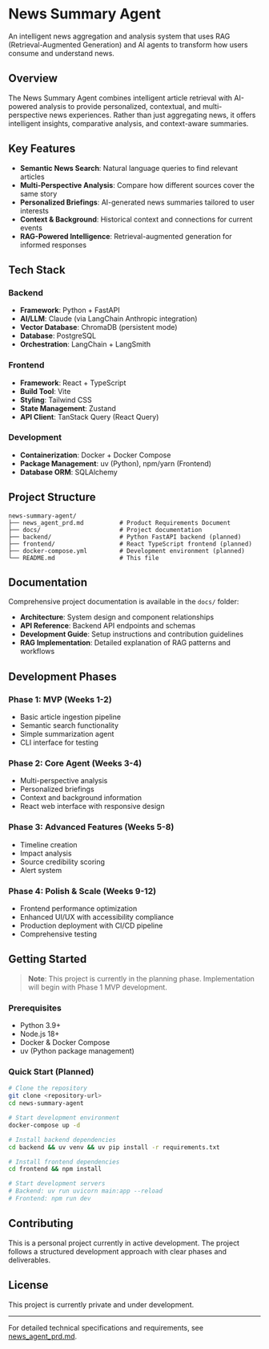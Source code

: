 # News Summary Agent

An intelligent news aggregation and analysis system that uses RAG (Retrieval-Augmented Generation) and AI agents to transform how users consume and understand news.

## Overview

The News Summary Agent combines intelligent article retrieval with AI-powered analysis to provide personalized, contextual, and multi-perspective news experiences. Rather than just aggregating news, it offers intelligent insights, comparative analysis, and context-aware summaries.

## Key Features

- **Semantic News Search**: Natural language queries to find relevant articles
- **Multi-Perspective Analysis**: Compare how different sources cover the same story
- **Personalized Briefings**: AI-generated news summaries tailored to user interests
- **Context & Background**: Historical context and connections for current events
- **RAG-Powered Intelligence**: Retrieval-augmented generation for informed responses

## Tech Stack

### Backend
- **Framework**: Python + FastAPI
- **AI/LLM**: Claude (via LangChain Anthropic integration)
- **Vector Database**: ChromaDB (persistent mode)
- **Database**: PostgreSQL
- **Orchestration**: LangChain + LangSmith

### Frontend
- **Framework**: React + TypeScript
- **Build Tool**: Vite
- **Styling**: Tailwind CSS
- **State Management**: Zustand
- **API Client**: TanStack Query (React Query)

### Development
- **Containerization**: Docker + Docker Compose
- **Package Management**: uv (Python), npm/yarn (Frontend)
- **Database ORM**: SQLAlchemy

## Project Structure

```
news-summary-agent/
├── news_agent_prd.md          # Product Requirements Document
├── docs/                      # Project documentation
├── backend/                   # Python FastAPI backend (planned)
├── frontend/                  # React TypeScript frontend (planned)
├── docker-compose.yml         # Development environment (planned)
└── README.md                  # This file
```

## Documentation

Comprehensive project documentation is available in the `docs/` folder:

- **Architecture**: System design and component relationships
- **API Reference**: Backend API endpoints and schemas
- **Development Guide**: Setup instructions and contribution guidelines
- **RAG Implementation**: Detailed explanation of RAG patterns and workflows

## Development Phases

### Phase 1: MVP (Weeks 1-2)
- Basic article ingestion pipeline
- Semantic search functionality
- Simple summarization agent
- CLI interface for testing

### Phase 2: Core Agent (Weeks 3-4)
- Multi-perspective analysis
- Personalized briefings
- Context and background information
- React web interface with responsive design

### Phase 3: Advanced Features (Weeks 5-8)
- Timeline creation
- Impact analysis
- Source credibility scoring
- Alert system

### Phase 4: Polish & Scale (Weeks 9-12)
- Frontend performance optimization
- Enhanced UI/UX with accessibility compliance
- Production deployment with CI/CD pipeline
- Comprehensive testing

## Getting Started

> **Note**: This project is currently in the planning phase. Implementation will begin with Phase 1 MVP development.

### Prerequisites
- Python 3.9+
- Node.js 18+
- Docker & Docker Compose
- uv (Python package management)

### Quick Start (Planned)
```bash
# Clone the repository
git clone <repository-url>
cd news-summary-agent

# Start development environment
docker-compose up -d

# Install backend dependencies
cd backend && uv venv && uv pip install -r requirements.txt

# Install frontend dependencies
cd frontend && npm install

# Start development servers
# Backend: uv run uvicorn main:app --reload
# Frontend: npm run dev
```

## Contributing

This is a personal project currently in active development. The project follows a structured development approach with clear phases and deliverables.

## License

This project is currently private and under development.

---

For detailed technical specifications and requirements, see [news_agent_prd.md](./news_agent_prd.md).